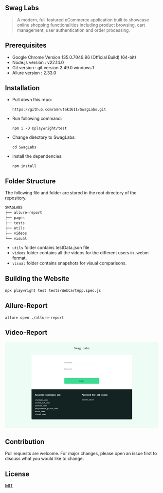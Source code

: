 ## Swag Labs

> A modern, full featured eCommerce application built to showcase online shopping functionalities including product browsing, cart management, user authentication and order processing.

## Prerequisites

* Google Chrome Version 135.0.7049.96 (Official Build) (64-bit)
* Node.js version : v22.14.0
* Git version : git version 2.49.0.windows.1
* Allure version : 2.33.0

 
## Installation

* Pull down this repo:

   `https://github.com/amrutak1611/SwagLabs.git`

* Run following command:

   `npm i -D @playwright/test`
  
* Change directory to SwagLabs:

   `cd SwagLabs`

* Install the dependencies:

   `npm install`


## Folder Structure

The following file and folder are stored in the root directory of the repository.
```bash
SWAGLABS
├── allure-report
├── pages
├── tests
├── utils
├── videos
└── visual
```

* `utils` folder contains testData.json file
* `videos` folder contains all the videos for the different users in .webm format. 
* `visual` folder contains snapshots for visual comparisons.

 
## Building the Website
`npx playwright test tests/WebCartApp.spec.js`


## Allure-Report
`allure open ./allure-report`

## Video-Report

[![Sauce-Demo](https://github.com/amrutak1611/SwagLabs1/blob/main/visual/WebCartApp.spec.js-snapshots/LoginPage-chromium-win32.png)](https://github.com/amrutak1611/SwagLabs1/blob/main/videos/Standard_User.mp4)

## Contribution

Pull requests are welcome. For major changes, please open an issue first
to discuss what you would like to change.

## License

[MIT](https://choosealicense.com/licenses/mit/)
